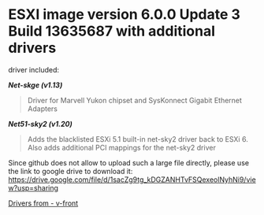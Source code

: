 # ESXI image version 6.0.0 Update 3 Build 13635687 with additional drivers
driver included:

***Net-skge (v1.13)*** 
>Driver for Marvell Yukon chipset and SysKonnect Gigabit Ethernet Adapters

***Net51-sky2 (v1.20)***
>Adds the blacklisted ESXi 5.1 built-in net-sky2 driver back to ESXi 6. Also adds additional PCI mappings for the net-sky2 driver

Since github does not allow to upload such a large file directly, please use the link to google drive to download it:
https://drive.google.com/file/d/1sacZg9tg_kDGZANHTvFSQexeolNyhNi9/view?usp=sharing

[Drivers from - v-front](https://www.v-front.de/)
